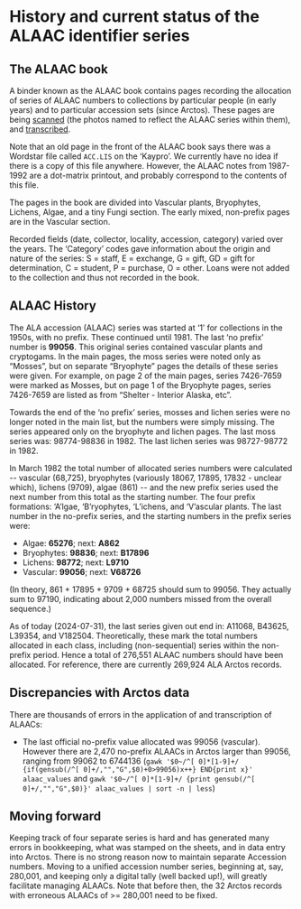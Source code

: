 # History and current status of the ALAAC identifier series

## The ALAAC book

A binder known as the ALAAC book contains pages recording the
allocation of series of ALAAC numbers to collections by particular
people (in early years) and to particular accession sets (since
Arctos).  These pages are being [scanned][1] (the photos named to
reflect the ALAAC series within them), and [transcribed][2].

Note that an old page in the front of the ALAAC book says there was a
Wordstar file called `ACC.LIS` on the ‘Kaypro’. We currently have no
idea if there is a copy of this file anywhere.  However, the ALAAC
notes from 1987-1992 are a dot-matrix printout, and probably
correspond to the contents of this file.

The pages in the book are divided into Vascular plants, Bryophytes,
Lichens, Algae, and a tiny Fungi section.  The early mixed,
non-prefix pages are in the Vascular section.

Recorded fields (date, collector, locality, accession, category)
varied over the years. The ‘Category’ codes gave information about the
origin and nature of the series: S = staff, E = exchange, G = gift, GD
= gift for determination, C = student, P = purchase, O = other.  Loans
were not added to the collection and thus not recorded in the book.

## ALAAC History

The ALA accession (ALAAC) series was started at ‘1’ for collections in
the 1950s, with no prefix. These continued until 1981. The last ‘no
prefix’ number is **99056**. This original series contained vascular
plants and cryptogams. In the main pages, the moss series were noted
only as “Mosses”, but on separate “Bryophyte” pages the details of
these series were given. For example, on page 2 of the main pages,
series 7426-7659 were marked as Mosses, but on page 1 of the Bryophyte
pages, series 7426-7659 are listed as from “Shelter - Interior Alaska,
etc”.

Towards the end of the ‘no prefix’ series, mosses and lichen series
were no longer noted in the main list, but the numbers were simply
missing. The series appeared only on the bryophyte and lichen
pages.  The last moss series was: 98774-98836 in 1982.  The last
lichen series was 98727-98772 in 1982.

In March 1982 the total number of allocated series numbers were
calculated -- vascular (68,725), bryophytes (variously 18067, 17895,
17832 - unclear which), lichens (9709), algae (861) -- and the new
prefix series used the next number from this total as the starting
number. The four prefix formations: ‘A’lgae, ‘B’ryophytes, ‘L’ichens,
and ‘V’ascular plants.  The last number in the no-prefix series, and
the starting numbers in the prefix series were:

 * Algae: **65276**; next: **A862**
 * Bryophytes: **98836**; next: **B17896**
 * Lichens: **98772**; next: **L9710**   
 * Vascular: **99056**; next: **V68726**

(In theory, 861 + 17895 + 9709 + 68725 should sum to 99056. They
actually sum to 97190, indicating about 2,000 numbers missed from the
overall sequence.)

As of today (2024-07-31), the last series given out end in: A11068,
B43625, L39354, and V182504. Theoretically, these mark the total
numbers allocated in each class, including (non-sequential) series
within the non-prefix period. Hence a total of 276,551 ALAAC numbers
should have been allocated. For reference, there are currently 269,924
ALA Arctos records.

## Discrepancies with Arctos data
 
There are thousands of errors in the application of and transcription
of ALAACs:

 * The last official no-prefix value allocated was 99056
   (vascular). However there are 2,470 no-prefix ALAACs in Arctos
   larger than 99056, ranging from 99062 to 6744136 (`gawk
   '$0~/^[ 0]*[1-9]+/ {if(gensub(/^[ 0]+/,"","G",$0)+0>99056)x++}
   END{print x}' alaac_values` and `gawk '$0~/^[ 0]*[1-9]+/ {print
   gensub(/^[ 0]+/,"","G",$0)}' alaac_values | sort -n | less`)
 
## Moving forward

Keeping track of four separate series is hard and has generated many
errors in bookkeeping, what was stamped on the sheets, and in data
entry into Arctos. There is no strong reason now to maintain separate
Accession numbers. Moving to a unified accession number series,
beginning at, say, 280,001, and keeping only a digital tally (well
backed up!), will greatly facilitate managing ALAACs.  Note that
before then, the 32 Arctos records with erroneous ALAACs of >= 280,001
need to be fixed.
   
[1]: https://drive.google.com/drive/u/0/folders/18aIDJoriQS0e5jXET8qsaONnsi1P_kup
[2]: https://docs.google.com/spreadsheets/d/1S9LbdYfRegjyaFLVTWbc-Mk2qiBk-X__Mb6NYavRxaM
